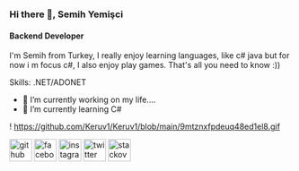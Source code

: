 ### Hi there 👋,  Semih Yemişci
#### Backend Developer
I'm Semih from Turkey, I really enjoy learning languages, like c# java but for now i m focus c#, I also enjoy play games. That's all you need to know :))

Skills: .NET/ADONET

- 🔭 I’m currently working on my life.... 
- 🌱 I’m currently learning C# 

! https://github.com/Keruv1/Keruv1/blob/main/9mtznxfpdeuq48ed1el8.gif


[<img src='https://cdn.jsdelivr.net/npm/simple-icons@3.0.1/icons/github.svg' alt='github' height='40'>](https://github.com/Keruv1)  [<img src='https://cdn.jsdelivr.net/npm/simple-icons@3.0.1/icons/facebook.svg' alt='facebook' height='40'>](https://www.facebook.com/semih.yemisci)  [<img src='https://cdn.jsdelivr.net/npm/simple-icons@3.0.1/icons/instagram.svg' alt='instagram' height='40'>](https://www.instagram.com/semih4real/)  [<img src='https://cdn.jsdelivr.net/npm/simple-icons@3.0.1/icons/twitter.svg' alt='twitter' height='40'>](https://twitter.com/semih4real)  [<img src='https://cdn.jsdelivr.net/npm/simple-icons@3.0.1/icons/stackoverflow.svg' alt='stackoverflow' height='40'>](https://stackoverflow.com/users/18298424)  

